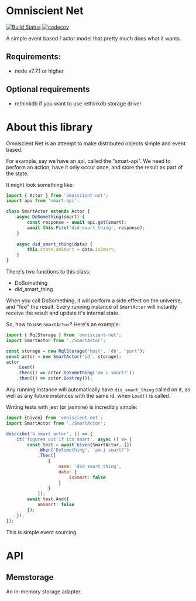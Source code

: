 # Omniscient Net

[![Build Status](https://travis-ci.org/withinboredom/omniscient-net.svg?branch=master)](https://travis-ci.org/withinboredom/omniscient-net) [![codecov](https://codecov.io/gh/withinboredom/omniscient-net/branch/master/graph/badge.svg)](https://codecov.io/gh/withinboredom/omniscient-net)


A simple event based / actor model that pretty
much does what it wants.

## Requirements:
- node v7.7.1 or higher

## Optional requirements
- rethinkdb if you want to use rethinkdb storage driver

# About this library

Omniscient Net is an attempt to make distributed
 objects simple and event based.

For example, say we have an api, called the 
 "smart-api". We need to perform an action, have
 it only occur once, and store the result as
 part of the state.
 
It might look something like:

``` js
import { Actor } from 'omniscient-net';
import api from 'smart-api';

class SmartActor extends Actor {
    async DoSomething(smart) {
        const response = await api.get(smart);
        await this.Fire('did_smart_thing', response);
    }
    
    async did_smart_thing(data) {
        this.state.amSmart = data.isSmart;
    }
}
```

There's two functions to this class:
- DoSomething
- did_smart_thing

When you call DoSomething, it will perform a
side effect on the universe, and "fire" the
result. Every running instance of `SmartActor`
will instantly receive the result and update
it's internal state.

So, how to use `SmartActor`? Here's an example:

```js
import { RqlStorage } from 'omniscient-net';
import SmartActor from './SmartActor';

const storage = new RqlStorage('host', 'db', 'port');
const actor = new SmartActor('id', storage);
actor
    .Load()
    .then(() => actor.DoSomething('am i smart?'))
    .then(() => actor.Destroy());
```

Any running instance will automatically have
`did_smart_thing` called on it, as well as any
future instances with the same id, when `Load()`
is called.

Writing tests with jest (or jasmine) is incredibly simple:

```js
import {Given} from 'omniscient-net';
import SmartActor from './SmartActor';

describe('a smart actor', () => {
	it('figures out if its smart', async () => {
		const test = await Given(SmartActor, [])
		    .When('DoSomething', 'am i smart?')
		    .Then([
		    	{
		    		name: 'did_smart_thing',
		    		data: {
		    			isSmart: false
		    		}
		    	}
		    ]);
		await test.And({
			amSmart: false
		});
	});
});
```

This is simple event sourcing.

# API

## Memstorage

An in-memory storage adapter.

